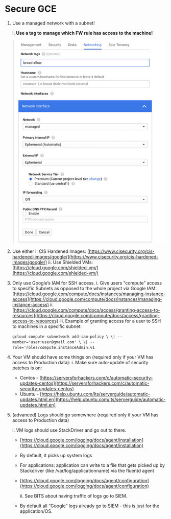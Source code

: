 # Secure GCE

1. Use a managed network with a subnet!

    i. **Use a tag to manage which FW rule has access to the machine!**

    ![image](../../.gitbook/assets/gce-network.png)

2. Use either i. CIS Hardened Images: [https://www.cisecurity.org/cis-hardened-images/google/](https://www.cisecurity.org/cis-hardened-images/google/) ii. Use Shielded VMs: [https://cloud.google.com/shielded-vm/](https://cloud.google.com/shielded-vm/)
3. Only use Google’s IAM for SSH access. i. Give users “compute” access to specific Subnets as opposed to the whole project via Google IAM: [https://cloud.google.com/compute/docs/instances/managing-instance-access](https://cloud.google.com/compute/docs/instances/managing-instance-access) ii. [https://cloud.google.com/compute/docs/access/granting-access-to-resources](https://cloud.google.com/compute/docs/access/granting-access-to-resources) iii. Example of granting access for a user to SSH to machines in a specific subnet:

   `gcloud compute subnetwork add-iam-policy \ \| --member='user:user@gmail.com' \ \| --role='roles/compute.instanceAdmin.v1`

4. Your VM should have some things on \(required only if your VM has access to Production data\): i. Make sure auto-update of security patches is on:
   * Centos - [https://serversforhackers.com/c/automatic-security-updates-centos](https://serversforhackers.com/c/automatic-security-updates-centos) 
   * Ubuntu - [https://help.ubuntu.com/lts/serverguide/automatic-updates.html.en](https://help.ubuntu.com/lts/serverguide/automatic-updates.html.en)
5. \(advanced\) Logs should go somewhere \(required only if your VM has access to Production data\) 

    i. VM logs should use StackDriver and go out to there.

   * [https://cloud.google.com/logging/docs/agent/installation](https://cloud.google.com/logging/docs/agent/installation)
   * By default, it picks up system logs
   * For applications: application can write to a file that gets picked up by Stackdriver \(like /var/log/applicationname\) via the fluentd agent
   * [https://cloud.google.com/logging/docs/agent/configuration](https://cloud.google.com/logging/docs/agent/configuration)

     ii. See BITS about having traffic of logs go to SIEM.

   * By default all “Google” logs already go to SIEM - this is just for the application/OS.

